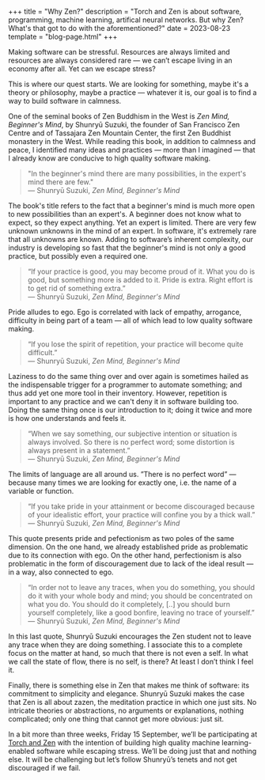 +++
title = "Why Zen?"
description = "Torch and Zen is about software, programming, machine learning, artifical neural networks. But why Zen? What's that got to do with the aforementioned?"
date = 2023-08-23
template = "blog-page.html"
+++

Making software can be stressful. Resources are always limited and resources
are always considered rare — we can’t escape living in an economy after all.
Yet can we escape stress?

This is where our quest starts. We are looking for something, maybe it's a
theory or philosophy, maybe a practice — whatever it is, our goal is to find a
way to build software in calmness.

One of the seminal books of Zen Buddhism in the West is _Zen Mind,
Beginner's Mind_, by Shunryū Suzuki, the founder of San Francisco Zen Centre
and of Tassajara Zen Mountain Center, the first Zen Buddhist monastery in the
West. While reading this book, in addition to calmness and peace, I identified
many ideas and practices — more than I imagined — that I already know are
conducive to high quality software making.

> "In the beginner's mind there are many possibilities, in the expert's mind
there are few."  
> — Shunryū Suzuki, _Zen Mind, Beginner's Mind_

The book's title refers to the fact that a beginner's mind is much more open to
new possibilities than an expert's. A beginner does not know what to expect, so
they expect anything. Yet an expert is limited. There are very few unknown
unknowns in the mind of an expert. In software, it's extremely rare that all
unknowns are known. Adding to software’s inherent complexity, our industry is
developing so fast that the beginner's mind is not only a good practice, but
possibly even a required one.

> “If your practice is good, you may become proud of it. What you do is good,
but something more is added to it. Pride is extra. Right effort is to get rid of
something extra.”  
> — Shunryū Suzuki, _Zen Mind, Beginner's Mind_

Pride alludes to ego. Ego is correlated with lack of empathy, arrogance,
difficulty in being part of a team — all of which lead to low quality software
making.

> “If you lose the spirit of repetition, your practice will become quite
difficult.”  
> — Shunryū Suzuki, _Zen Mind, Beginner's Mind_

Laziness to do the same thing over and over again is sometimes hailed as the
indispensable trigger for a programmer to automate something; and thus add yet
one more tool in their inventory. However, repetition is important to any
practice and we can't deny it in software building too. Doing the same thing
once is our introduction to it; doing it twice and more is how one understands
and feels it.

> “When we say something, our subjective intention or situation is always
involved. So there is no perfect word; some distortion is always present in a
statement.”  
> — Shunryū Suzuki, _Zen Mind, Beginner's Mind_

The limits of language are all around us. ”There is no perfect word” — because
many times we are looking for exactly one, i.e. the name of a variable or
function.

> “If you take pride in your attainment or become discouraged because of your
idealistic effort, your practice will confine you by a thick wall.”  
> — Shunryū Suzuki, _Zen Mind, Beginner's Mind_

This quote presents pride and pefectionism as two poles of the same dimension.
On the one hand, we already established pride as problematic due to its
connection with ego. On the other hand, perfectionism is also problematic in
the form of discouragement due to lack of the ideal result — in a way, also
connected to ego.

> “In order not to leave any traces, when you do something, you should do it
with your whole body and mind; you should be concentrated on what you do. You
should do it completely, [..] you should burn yourself completely, like a good
bonfire, leaving no trace of yourself.”  
> — Shunryū Suzuki, _Zen Mind, Beginner's Mind_

In this last quote, Shunryū Suzuki encourages the Zen student not to leave any
trace when they are doing something. I associate this to a complete focus on
the matter at hand, so much that there is not even a self. In what we call the
state of flow, there is no self, is there? At least I don’t think I feel it.

Finally, there is something else in Zen that makes me think of software: its
commitment to simplicity and elegance. Shunryū Suzuki makes the case that Zen
is all about zazen, the meditation practice in which one just sits. No intricate
theories or abstractions, no arguments or explanations, nothing complicated;
only one thing that cannot get more obvious: just sit.

In a bit more than three weeks, Friday 15 September, we’ll be participating at
<a href="https://torchandzen.com/" class="underline">Torch and Zen</a>
with the intention of building high quality machine learning-enabled software
while escaping stress. We’ll be doing just that and nothing else. It will be
challenging but let’s follow Shunryū’s tenets and not get discouraged if we
fail.
